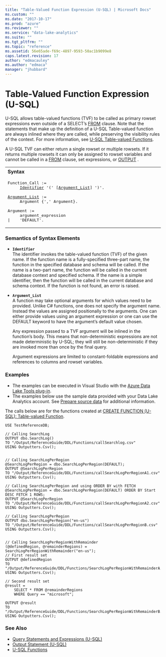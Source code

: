 ```yaml
---
title: "Table-Valued Function Expression (U-SQL) | Microsoft Docs"
ms.custom: ""
ms.date: "2017-10-17"
ms.prod: "azure"
ms.reviewer: ""
ms.service: "data-lake-analytics"
ms.suite: ""
ms.tgt_pltfrm: ""
ms.topic: "reference"
ms.assetid: 56e65ade-f69c-4897-9593-50ac1b9099e8
caps.latest.revision: 17
author: "edmacauley"
ms.author: "edmaca"
manager: "jhubbard"
---
```

# Table-Valued Function Expression (U-SQL)
U-SQL allows table-valued functions (TVF) to be called as primary rowset expressions even outside of a SELECT’s [FROM](../USQL/from-clause-u-sql.md) clause. Note that the statements that make up the definition of a U-SQL Table-valued function are always inlined where they are called, while preserving the visibility rules of the context.  For more information, see [U-SQL Table-valued Functions](../USQL/u-sql-table-valued-functions.md).  
  
A U-SQL TVF can either return a single rowset or multiple rowsets. If it returns multiple rowsets it can only be assigned to rowset variables and cannot be called in a [FROM](../USQL/from-clause-u-sql.md) clause, set expressions, or [OUTPUT](../USQL/output-statement-u-sql.md) .  
  
<table><th align="left">Syntax</th><tr><td><pre>
Function_Call :=                                                                                         
     <a href="#Ident">Identifier</a> '(' [<a href="#arg_lst">Argument_List</a>] ')'.<br />
<a href="#arg_lst">Argument_List</a> :=
     Argument {',' Argument}.<br />
Argument :=
     argument_expression  
|    'DEFAULT'.
</pre></td></tr></table>
  
### Semantics of Syntax Elements  
- <a name="Ident"></a>**`Identifier`**   
The identifier invokes the table-valued function (TVF) of the given name. If the function name is a fully-specified three-part name, the function in the specified database and schema will be called. If the name is a two-part name, the function will be called in the current database context and specified schema. If the name is a simple identifier, then the function will be called in the current database and schema context. If the function is not found, an error is raised.  
  
- <a name="arg_lst"></a>**`Argument_List`**   
  A function may take optional arguments for which values need to be provided. Unlike C# functions, one does not specify the argument name. Instead the values are assigned positionally to the arguments. One can either provide values using an argument expression or one can use the DEFAULT keyword to have the argument’s default value chosen.  
  
  Any expression passed to a TVF argument will be inlined in the function’s body. This means that non-deterministic expressions are not made deterministic by U-SQL; they will still be non-deterministic if they are invoked more than once by the final query.  
  
  Argument expressions are limited to constant-foldable expressions  and references to columns and rowset variables.  
  
### Examples   
- The examples can be executed in Visual Studio with the [Azure Data Lake Tools plug-in](https://www.microsoft.com/download/details.aspx?id=49504).  
- The examples below use the sample data provided with your Data Lake Analytics account. See [Prepare source data](https://docs.microsoft.com/azure/data-lake-analytics/data-lake-analytics-get-started-portal#prepare-source-data) for additional information.

The calls below are for the functions created at [CREATE FUNCTION (U-SQL): Table-valued Function](../USQL/create-function-u-sql-table-valued-function.md).
```
USE TestReferenceDB;

// Calling SearchLog
OUTPUT dbo.SearchLog()  
TO "/Output/ReferenceGuide/DDL/Functions/callSearchlog.csv"
USING Outputters.Csv();  


// Calling SearchLogPerRegion
@SearchLogPerRegion = dbo.SearchLogPerRegion(DEFAULT);  
OUTPUT @SearchLogPerRegion  
TO "/Output/ReferenceGuide/DDL/Functions/callSearchLogPerRegionA1.csv"
USING Outputters.Csv();  

// Calling SearchLogPerRegion and using ORDER BY with FETCH
@SearchLogPerRegion = dbo.SearchLogPerRegion(DEFAULT) ORDER BY Start DESC FETCH 1 ROWS;  
OUTPUT @SearchLogPerRegion  
TO "/Output/ReferenceGuide/DDL/Functions/callSearchLogPerRegionA2.csv"
USING Outputters.Csv();  

// Calling SearchLogPerRegion
OUTPUT dbo.SearchLogPerRegion("en-us")  
TO "/Output/ReferenceGuide/DDL/Functions/callSearchLogPerRegionB.csv"
USING Outputters.Csv();  


// Calling SearchLogPerRegionWithRemainder
(@definedRegion, @remainderRegions) = SearchLogPerRegionWithRemainder("en-us");
// First result set
OUTPUT @definedRegion
TO "/Output/ReferenceGuide/DDL/Functions/SearchLogPerRegionWithRemainderA.csv"
USING Outputters.Csv();  

// Second result set
@result = 
    SELECT * FROM @remainderRegions
    WHERE Query == "microsoft";
    
OUTPUT @result
TO "/Output/ReferenceGuide/DDL/Functions/SearchLogPerRegionWithRemainderB.csv"
USING Outputters.Csv();  
```
  
### See Also 
* [Query Statements and Expressions (U-SQL)](../USQL/query-statements-and-expressions-u-sql.md)   
* [Output Statement (U-SQL)](../USQL/output-statement-u-sql.md) 
* [U-SQL Functions](../USQL/u-sql-functions.md) 


